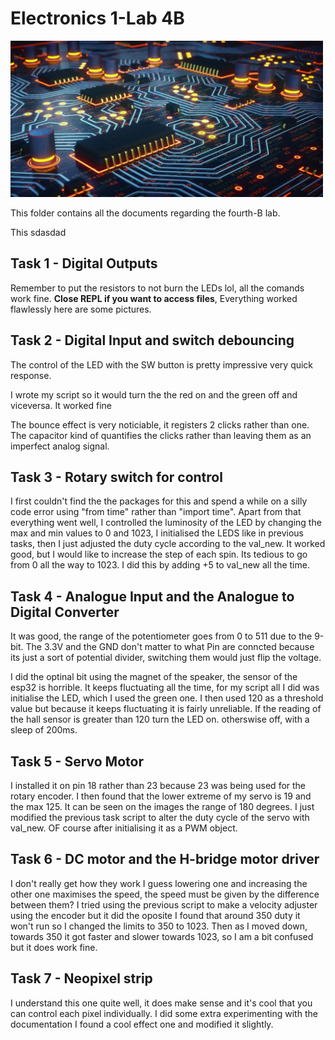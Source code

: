 # Electronics 1-Lab 4B

<img src="https://github.com/BigKoala33/Electronics-Labs/blob/main/Lab%201/Images/Yellow-blue-circuit-MEng-EE.jpg" width="500" height="250">

This folder contains all the documents regarding the fourth-B lab.

This sdasdad


## Task 1 - Digital Outputs

Remember to put the resistors to not burn the LEDs lol, all the comands work fine. **Close REPL if you want to access files**, Everything worked flawlessly here are some pictures.


## Task 2 - Digital Input and switch debouncing

The control of the LED with the SW button is pretty impressive very quick response.

I wrote my script so it would turn the the red on and the green off and viceversa. It worked fine

The bounce effect is very noticiable, it registers 2 clicks rather than one. The capacitor kind of quantifies the clicks rather than leaving them as an imperfect analog signal.


## Task 3 - Rotary switch for control

I first couldn't find the the packages for this and spend a while on a silly code error using "from time" rather than "import time". Apart from that everything went well, I controlled the luminosity of the LED by changing the max and min values to 0 and 1023, I initialised the LEDS like in previous tasks, then I just adjusted the duty cycle according to the val_new. It worked good, but I would like to increase the step of each spin. Its tedious to go from 0 all the way to 1023. I did this by adding +5 to val_new all the time.


## Task 4 - Analogue Input and the Analogue to Digital Converter

It was good, the range of the potentiometer goes from 0 to 511 due to the 9-bit.  The 3.3V and the GND don't matter to what Pin are conncted because its just a sort of potential divider, switching them would just flip the voltage. 

I did the optinal bit using the magnet of the speaker, the sensor of the esp32 is horrible. It keeps fluctuating all the time, for my script all I did was initialise the LED, which I used the green one. I then used 120 as a threshold value but because it keeps fluctuating it is fairly unreliable. If the reading of the hall sensor is greater than 120 turn the LED on. otherswise off, with a sleep of 200ms.

## Task 5 - Servo Motor

I installed it on pin 18 rather than 23 because 23 was being used for the rotary encoder. I then found that the lower extreme of my servo is 19 and the max 125. It can be seen on the images the range of 180 degrees. I just modified the previous task script to alter the duty cycle of the servo with val_new. OF course after initialising it as a PWM object.


## Task 6 - DC motor and the H-bridge motor driver

I don't really get how they work I guess lowering one and increasing the other one maximises the speed, the speed must be given by the difference between them? I tried using the previous script to make a velocity adjuster using the encoder but it did the oposite I found that around 350 duty it won't run so I changed the limits to 350 to 1023. Then as I moved down, towards 350 it got faster and slower towards 1023, so I am a bit confused but it does work fine.

## Task 7 - Neopixel strip

I understand this one quite well, it does make sense and it's cool that you can control each pixel individually. I did some extra experimenting with the documentation I found a cool effect one and modified it slightly. 